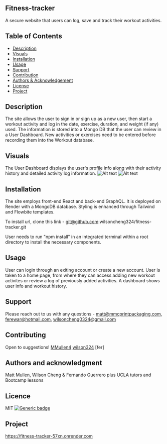 ## Fitness-tracker
A secure website that users can log, save and track their workout activities.   

## Table of Contents
  - [Description](#project-description)
  - [Visuals](#visuals)
  - [Installation](#installation)
  - [Usage](#usage)
  - [Support](#support)
  - [Contribution](#contribution)
  - [Authors & Acknowledgement](#authors-and-acknowledgment)
  - [License](#license)
  - [Project](#project-status)


## Description
The site allows the user to sign in or sign up as a new user, then start a workout activity and log in the date, exercise, duration, and weight (if any) used.  The information is stored into a Mongo DB that the user can review in a User Dashboard.  New activities or exercises need to be entered before recording them into the Workout database.  

## Visuals
The User Dashboard displays the user's profile info along with their activity history and detailed activity log information. 
![Alt text](<Screenshot 2024-04-10 at 11.25.48 AM.png>)
![Alt text](<Screenshot 2024-04-10 at 12.20.41 PM.png>)


## Installation
The site employs front-end React and back-end GraphQL.  It is deployed on Render with a MongoDB database.  Styling is enhanced through Tailwind and Flowbite templates.

To install url, clone this link -
git@github.com:wilsoncheng324/fitness-tracker.git

User needs to run "npm install" in an integrated terminal within a root directory to install the necessary components.  

## Usage
User can login through an exiting account or create a new account.  User is taken to a home page, from where they can access adding new workout activites or review a log of previously added activities.  A dashboard shows user info and workout history.  

## Support
Please reach out to us with any questions - 
matt@mmcprintpackaging.com,
ferewar@hotmail.com,
wilsoncheng0324@gmail.com


## Contributing
Open to suggestions!
[MMullen4](https://github.com/MMullen4)
[wilson324](https://github.com/wilsoncheng324)
[fer]


## Authors and acknowledgment
Matt Mullen, Wilson Cheng & Fernando Guerrero
plus UCLA tutors and Bootcamp lessons


## Licence
MIT
  [![Generic badge](https://img.shields.io/badge/License-MIT-green.svg)](https://choosealicense.com/licenses/mit/.)


## Project
https://fitness-tracker-57xn.onrender.com
